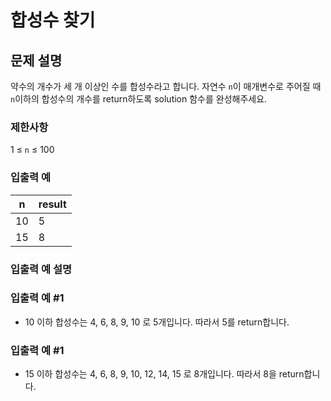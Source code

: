 # 합성수 찾기

## 문제 설명

약수의 개수가 세 개 이상인 수를 합성수라고 합니다. 자연수 `n`이 매개변수로 주어질 때 `n`이하의 합성수의 개수를 return하도록 solution 함수를 완성해주세요.

### 제한사항

1 ≤ `n` ≤ 100

### 입출력 예

| n   | result |
| --- | ------ |
| 10  | 5      |
| 15  | 8      |

### 입출력 예 설명

### 입출력 예 #1

- 10 이하 합성수는 4, 6, 8, 9, 10 로 5개입니다. 따라서 5를 return합니다.

### 입출력 예 #1

- 15 이하 합성수는 4, 6, 8, 9, 10, 12, 14, 15 로 8개입니다. 따라서 8을 return합니다.
